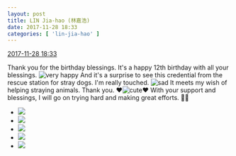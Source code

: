 ```yaml
---
layout: post
title: LIN Jia-hao (林嘉浩)
date: 2017-11-28 18:33
categories: [ 'lin-jia-hao' ]
---
```


<div class="weibo-info">
  <a href="https://weibo.com/6210352257/FxctCEvvT">2017-11-28 18:33</a>
</div>

Thank you for the birthday blessings. It's a happy 12th birthday with all your blessings. ![very happy](https://img.t.sinajs.cn/t4/appstyle/expression/ext/normal/58/mb_org.gif) And it's a surprise to see this credential from the rescue station for stray dogs. I'm really touched. ![sad](http://img.t.sinajs.cn/t4/appstyle/expression/ext/normal/1a/bs_org.gif) It meets my wish of helping straying animals. Thank you. :heart:![cute](https://img.t.sinajs.cn/t4/appstyle/expression/ext/normal/14/tza_org.gif):heart: With your support and blessings, I will go on trying hard and making great efforts. :muscle:🍗

<!-- more -->

<ul class="weibo-pic-list-2">
  <li class="weibo-pic">
    <a href="https://wx4.sinaimg.cn/mw690/006Mi0jTly1flxynjmcloj32qj3ndnpe.jpg"><img src="//wx4.sinaimg.cn/thumb150/006Mi0jTly1flxynjmcloj32qj3ndnpe.jpg" /></a>
  </li>
  <li class="weibo-pic">
    <a href="https://wx4.sinaimg.cn/mw690/006Mi0jTly1flxynkugooj31e03uwh9s.jpg"><img src="//wx4.sinaimg.cn/thumb150/006Mi0jTly1flxynkugooj31e03uwh9s.jpg" /></a>
  </li>
  <li class="weibo-pic">
    <a href="https://wx4.sinaimg.cn/mw690/006Mi0jTly1flxynlp17dj31c01s4gyq.jpg"><img src="//wx4.sinaimg.cn/thumb150/006Mi0jTly1flxynlp17dj31c01s4gyq.jpg" /></a>
  </li>
  <li class="weibo-pic">
    <a href="https://wx4.sinaimg.cn/mw690/006Mi0jTly1flxynnqrsaj32qj3ndqv7.jpg"><img src="//wx4.sinaimg.cn/thumb150/006Mi0jTly1flxynnqrsaj32qj3ndqv7.jpg" /></a>
  </li>
  <li class="weibo-pic">
    <a href="https://wx3.sinaimg.cn/mw690/006Mi0jTly1flxyng2hv1j31ju10aaes.jpg"><img src="//wx3.sinaimg.cn/thumb150/006Mi0jTly1flxyng2hv1j31ju10aaes.jpg" /></a>
  </li>
</ul>
